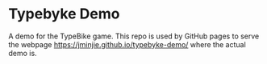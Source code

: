 # Typebyke Demo
A demo for the TypeBike game. This repo is used by GitHub
pages to serve the webpage https://jminjie.github.io/typebyke-demo/
where the actual demo is.
